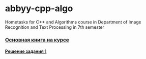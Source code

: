 # abbyy-cpp-algo
Hometasks for C++ and Algorithms course in Department of Image Recognition and Text Processing in 7th semester

### [Основная книга на курсе](http://www.stolyarov.info/books/pdf/progintro_taskbook.pdf)

#### [Решение задания 1](./task1/)